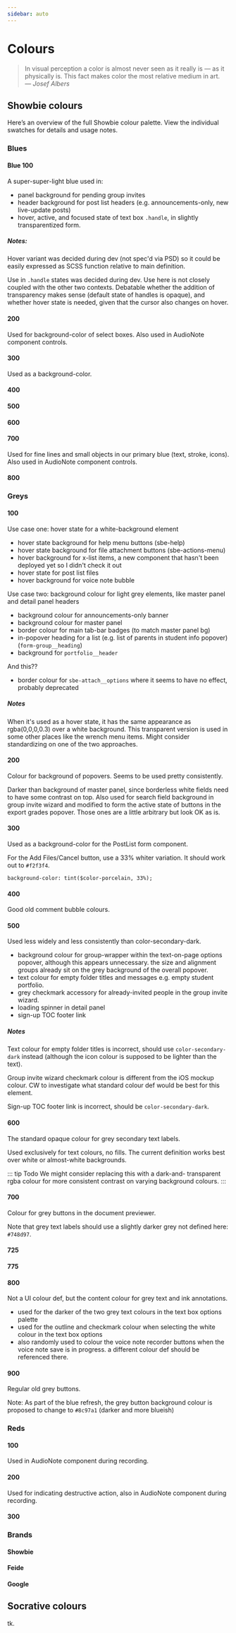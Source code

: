 ```yaml
---
sidebar: auto
---
```


# Colours

> In visual perception a color is almost never seen as it really is —
> as it physically is. This fact makes color the most relative medium
> in art. \
> — *Josef Albers*

## Showbie colours

Here’s an overview of the full Showbie colour palette. View the
individual swatches for details and usage notes.

<ColorScale hue="blue" />

<ColorScale hue="grey" />

<ColorScale hue="red" />

### Blues

#### Blue 100

<ColorSwatch hue="blue" scale="100" />

A super-super-light blue used in:

- panel background for pending group invites
- header background for post list headers (e.g. announcements-only,
  new live-update posts)
- hover, active, and focused state of text box `.handle`, in
  slightly transparentized form.

##### Notes:

Hover variant was decided during dev (not spec'd via PSD) so it could
be easily expressed as SCSS function relative to main definition.

Use in `.handle` states was decided during dev. Use here is not
closely coupled with the other two contexts. Debatable whether the
addition of transparency makes sense (default state of handles is
opaque), and whether hover state is needed, given that the cursor also
changes on hover.

#### 200

<ColorSwatch hue="blue" scale="200" />

Used for background-color of select boxes. Also used in AudioNote
component controls.

#### 300

<ColorSwatch hue="blue" scale="300" />

Used as a background-color.

#### 400

<ColorSwatch hue="blue" scale="400" />

#### 500

<ColorSwatch hue="blue" scale="500" />

#### 600

<ColorSwatch hue="blue" scale="600" />

#### 700

<ColorSwatch hue="blue" scale="700" />

Used for fine lines and small objects in our primary blue (text,
stroke, icons). Also used in AudioNote component controls.

#### 800

<ColorSwatch hue="blue" scale="800" />

### Greys

#### 100

<ColorSwatch hue="grey" scale="100" />

Use case one: hover state for a white-background element

- hover state background for help menu buttons (sbe-help)
- hover state background for file attachment buttons (sbe-actions-menu)
- hover background for x-list items, a new component that hasn't been deployed yet so I didn't check it out
- hover state for post list files
- hover background for voice note bubble

Use case two: background colour for light grey elements, like master panel and detail panel headers

- background colour for announcements-only banner
- background colour for master panel
- border colour for main tab-bar badges (to match master panel bg)
- in-popover heading for a list (e.g. list of parents in student info popover) (`form-group__heading`)
- background for `portfolio__header`

And this??

- border colour for `sbe-attach__options` where it seems to have no effect, probably deprecated

##### Notes

When it's used as a hover state, it has the same appearance as rgba(0,0,0,0.3)
over a white background. This transparent version is used in some other
places like the wrench menu items. Might consider standardizing on one of the
two approaches.

#### 200

<ColorSwatch hue="grey" scale="200" />

Colour for background of popovers. Seems to be used pretty
consistently.

Darker than background of master panel, since borderless white
fields need to have some contrast on top. Also used for search
field background in group invite wizard and modified to form the
active state of buttons in the export grades popover. Those ones
are a little arbitrary but look OK as is.

#### 300

<ColorSwatch hue="grey" scale="300" />

Used as a background-color for the PostList form component.

For the Add Files/Cancel button, use a 33% whiter variation. It
should work out to `#f2f3f4`.

`background-color: tint($color-porcelain, 33%);`

#### 400

<ColorSwatch hue="grey" scale="400" />

Good old comment bubble colours.

#### 500

<ColorSwatch hue="grey" scale="500" />

Used less widely and less consistently than color-secondary-dark.

- background colour for group-wrapper within the text-on-page options popover, although this appears unnecessary. the size and alignment groups already sit on the grey background of the overall popover.
- text colour for empty folder titles and messages e.g. empty student portfolio.
- grey checkmark accessory for already-invited people in the group invite wizard.
- loading spinner in detail panel
- sign-up TOC footer link

##### Notes

Text colour for empty folder titles is incorrect, should use
`color-secondary-dark` instead (although the icon colour is supposed
to be lighter than the text).

Group invite wizard checkmark colour is different from the iOS mockup
colour. CW to investigate what standard colour def would be best for
this element.

Sign-up TOC footer link is incorrect, should be `color-secondary-dark`.

#### 600

<ColorSwatch hue="grey" scale="600" />

The standard opaque colour for grey secondary text labels.

Used exclusively for text colours, no fills. The current
definition works best over white or almost-white backgrounds.

::: tip Todo
We might consider replacing this with a dark-and-
transparent rgba colour for more consistent contrast on
varying background colours.
:::

#### 700

<ColorSwatch hue="grey" scale="700" />

Colour for grey buttons in the document previewer.

Note that grey text labels should use a slightly darker grey not
defined here: `#748d97`.

#### 725

<ColorSwatch hue="grey" scale="725" />

#### 775

<ColorSwatch hue="grey" scale="775" />

#### 800

<ColorSwatch hue="grey" scale="800" />

Not a UI colour def, but the content colour for grey text and ink annotations.

- used for the darker of the two grey text colours in the text box options palette
- used for the outline and checkmark colour when selecting the white colour in the text box options
- also randomly used to colour the voice note recorder buttons when the voice note save is in progress. a different colour def should be referenced there.

#### 900

<ColorSwatch hue="grey" scale="900" />

Regular old grey buttons.

Note: As part of the blue refresh, the grey button background colour is proposed to change to `#8c97a1` (darker and more blueish)

### Reds

#### 100

<ColorSwatch hue="red" scale="100" />

Used in AudioNote component during recording.

#### 200

<ColorSwatch hue="red" scale="200" />

Used for indicating destructive action, also in AudioNote component
during recording.

#### 300

<ColorSwatch hue="red" scale="300" />

### Brands

#### Showbie

<ColorSwatch hue="brand" scale="showbie" />

#### Feide

<ColorSwatch hue="brand" scale="feide" />

#### Google

<ColorSwatch hue="brand" scale="google" />

## Socrative colours

tk.
